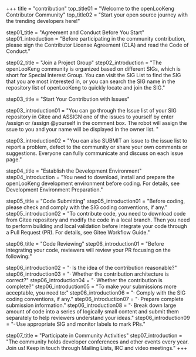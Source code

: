+++
title = "contribution"
top_title01 = "Welcome to the openLooKeng Contributor Community"
top_title02 = "Start your open source journey with the trending developers here!"

step01_title = "Agreement and Conduct Before You Start"
step01_introduction = "Before participating in the community contribution, please sign the Contributor License Agreement (CLA) and read the Code of Conduct."

step02_title = "Join a Project Group"
step02_introduction = "The openLooKeng community is organized based on different SIGs, which is short for Special Interest Group. You can visit the SIG List to find the SIG that you are most interested in, or you can search the SIG name in the repository list of openLooKeng to quickly locate and join the SIG."

step03_title = "Start Your Contribution with Issues"

step03_introduction01 = "You can go through the Issue list of your SIG repository in Gitee and ASSIGN one of the issues to yourself by enter /assign or /assign @yourself in the comment box. The robot will assign the ssue to you and your name will be displayed in the owner list. "

step03_introduction02 = "You can also SUBMIT an issue to the issue list to report a problem, defect to the community or share your own comments or suggestions. Everyone can fully communicate and discuss on each issue page."

step04_title = "Establish the Development Environment"
step04_introduction = "You need to download, install and prepare the openLooKeng development environment before coding. For details, see Development Environment Preparation."

step05_title = "Code Submitting"
step05_introduction01 = "Before coding, please check and comply with the SIG coding conventions, if any."
step05_introduction02 = "To contribute code, you need to download code from Gitee repository and modify the code in a local branch. Then you need to perform building and local validation before integrate your code through a Pull Request (PR). For details, see Gitee Workflow Guide."

step06_title = "Code Reviewing"
step06_introduction01 = "Before integrating your code, reviewers will review your PR focusing on the following:"

step06_introduction02 = "· Is the idea of the contribution reasonable?"
step06_introduction03 = "· Whether the contribution architecture is correct?"
step06_introduction04 = "· Whether the contribution is complete?"
step06_introduction05 = "To make your submissions more acceptable, you need to:"
step06_introduction06 = "· Comply with the SIG coding conventions, if any."
step06_introduction07 = "· Prepare complete submission information."
step06_introduction08 = "· Break down large amount of code into a series of logically small content and submit them separately to help reviewers understand your ideas."
step06_introduction09 = "· Use appropriate SIG and monitor labels to mark PRs."

step07_title = "Participate in Community Activities"
step07_introduction = "The community holds developer conferences and other events every year. Join us! Keep in touch through Mailing Lists, IRC and video meetings."
+++
<!-- {
    "title": "contribution",
    "step01": {
        "title01": "Agreement and Conduct Before You Start",
        "introduction": "Before participating in the community contribution, please sign the Contributor License Agreement (CLA) and read the Code of Conduct."
    }
} -->

<!-- Welcome to the openLooKeng Contribution Community

Start your open source journey with the trending developers here! -->
